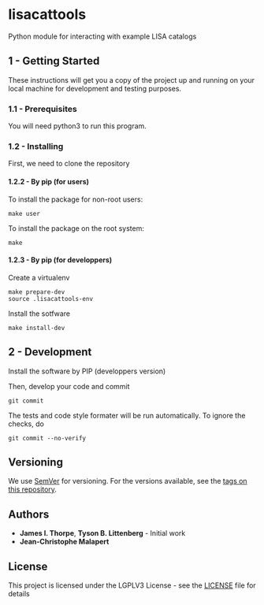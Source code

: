 # lisacattools

Python module for interacting with example LISA catalogs

## 1 - Getting Started

These instructions will get you a copy of the project up and running on your local machine for development and
testing purposes.

### 1.1 - Prerequisites

You will need python3 to run this program.

### 1.2 - Installing

First, we need to clone the repository

#### 1.2.2 - By pip (for users)

To install the package for non-root users:
```
make user
```

To install the package on the root system:
```
make
```

#### 1.2.3 - By pip (for developpers)

Create a virtualenv

```
make prepare-dev
source .lisacattools-env
```

Install the sotfware

```
make install-dev
```

## 2 - Development

Install the software by PIP (developpers version)

Then, develop your code and commit
```
git commit
```
The tests and code style formater will be run automatically. To ignore the
checks, do
```
git commit --no-verify
```

## Versioning

We use [SemVer](http://semver.org/) for versioning. For the versions available, see the [tags on this repository](https://github.com/your/project/tags).

## Authors

* **James I. Thorpe**, **Tyson B. Littenberg** - Initial work
* **Jean-Christophe Malapert**

## License

This project is licensed under the LGPLV3 License - see the [LICENSE](LICENSE) file for details